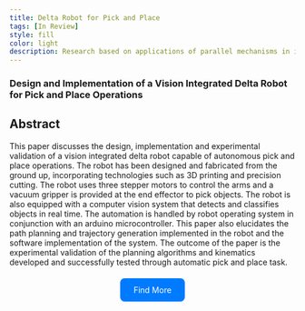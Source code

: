 ```yaml
---
title: Delta Robot for Pick and Place
tags: [In Review]
style: fill
color: light
description: Research based on applications of parallel mechanisms in industrial pick and place tasks.
---
```


### Design and Implementation of a Vision Integrated Delta Robot for Pick and Place Operations

## Abstract
This paper discusses the design, implementation
and experimental validation of a vision integrated delta robot
capable of autonomous pick and place operations. The robot has
been designed and fabricated from the ground up, incorporating
technologies such as 3D printing and precision cutting. The robot
uses three stepper motors to control the arms and a vacuum
gripper is provided at the end effector to pick objects. The robot
is also equipped with a computer vision system that detects
and classifies objects in real time. The automation is handled
by robot operating system in conjunction with an arduino
microcontroller. This paper also elucidates the path planning
and trajectory generation implemented in the robot and the
software implementation of the system. The outcome of the paper
is the experimental validation of the planning algorithms and
kinematics developed and successfully tested through automatic
pick and place task.

<div style="text-align: center; margin-top: 20px;">
  <a href="https://example.com" target="_blank" class="styled-button">Find More</a>
</div>

<style>
  .styled-button {
    display: inline-block;
    padding: 12px 24px;
    border-radius: 8px;
    background-color: #007bff;
    color: white;
    text-decoration: none;
    font-size: 1em;
    transition: background-color 0.3s ease;
  }

  .styled-button:hover {
    background-color: #0056b3;
  }
</style>
